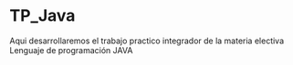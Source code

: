# TP_Java
Aqui desarrollaremos el trabajo practico integrador de la materia electiva Lenguaje de programación JAVA
